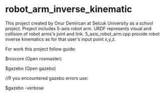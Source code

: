 # robot_arm_inverse_kinematic

This project created by Onur Demircan at Selcuk University as a school project.
Project includes 5-axis robot arm. 
URDF represents visual and collision of robot arms's joint and link.
5_axis_robot_arm.cpp provide robot inverse kinematics as for that user's input point x,y,z.

For work this project follow guide:

$roscore  (Open rosmaster)

$gazebo   (Open gazebo)

//İf you encountered gazebo errors use:

$gazebo -verbose
